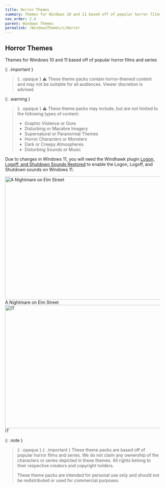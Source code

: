```yaml
---
title: Horror Themes
summary: Themes for Windows 10 and 11 based off of popular horror films and series
nav_order: 2.4
parent: Windows Themes
permalink: /WindowsThemes/c/Horror
---
```


## Horror Themes
Themes for Windows 10 and 11 based off of popular horror films and series

{: .important }
> {: .opaque }
> ⚠️ These theme packs contain horror-themed content and may not be suitable for all audiences. Viewer discretion is advised.

{: .warning }
> {: .opaque }
> ⚠️ These theme packs may include, but are not limited to the following types of content:
> 
> - Graphic Violence or Gore
> - Disturbing or Macabre Imagery
> - Supernatural or Paranormal Themes
> - Horror Characters or Monsters
> - Dark or Creepy Atmospheres
> - Disturbing Sounds or Music

Due to changes in Windows 11, you will need the Windhawk plugin [Logon, Logoff, and Shutdown Sounds Restored](https://windhawk.net/mods/logon-logoff-shutdown-sounds) to enable the Logon, Logoff, and Shutdown sounds on Windows 11.

<div class="gallery text-delta">
<div class="gallery-item">
<a target="_blank" href="/WindowsThemes/Deskthemepacks/c/Horror/ANightmareOnElmStreet">
<img src="https://gitlab.com/the-back-room/deskthemepacks/sfw/a-nightmare-on-elm-street/-/raw/main/Extras/Preview.bmp" alt="A Nightmare on Elm Street" width="600" height="400">
</a>
<div class="desc">A Nightmare on Elm Street</div>
</div> 
<div class="gallery-item">
<a target="_blank" href="/WindowsThemes/Deskthemepacks/c/Horror/IT">
<img src="https://gitlab.com/the-back-room/deskthemepacks/sfw/it/-/raw/main/Extras/Preview.bmp" alt="IT" width="600" height="400">
</a>
<div class="desc">IT</div>
</div>
</div>

{: .note }
> {: .opaque }
> {: .important }
> These theme packs are based off of popular horror films and series. We do not claim any ownership of the characters or series depicted in these themes. All rights belong to their respective creators and copyright holders.
>
> These theme packs are intended for personal use only and should not be redistributed or used for commercial purposes.